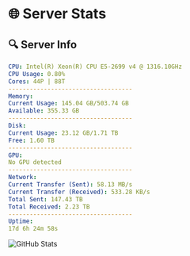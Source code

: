 # 🌐 Server Stats
## 🔍 Server Info
```yaml
CPU: Intel(R) Xeon(R) CPU E5-2699 v4 @ 1316.10GHz
CPU Usage: 0.80%
Cores: 44P | 88T
-----------------------------------
Memory:
Current Usage: 145.04 GB/503.74 GB
Available: 355.33 GB
-----------------------------------
Disk:
Current Usage: 23.12 GB/1.71 TB
Free: 1.60 TB
-----------------------------------
GPU:
No GPU detected
-----------------------------------
Network:
Current Transfer (Sent): 58.13 MB/s
Current Transfer (Received): 533.28 KB/s
Total Sent: 147.43 TB
Total Received: 2.23 TB
-----------------------------------
Uptime:
17d 6h 24m 58s
```
![GitHub Stats](https://img.shields.io/badge/Updated-2025-02-25_05:08:16-blue)